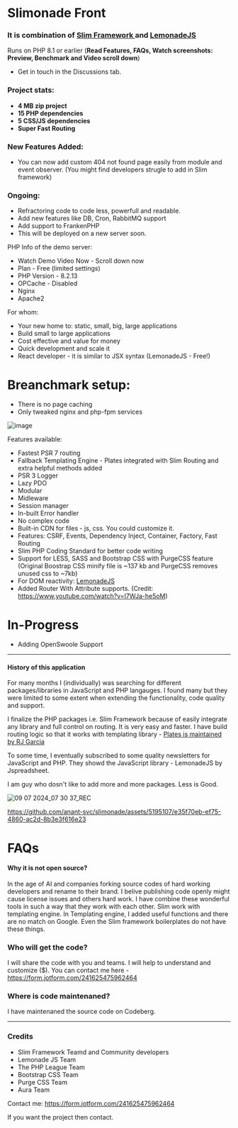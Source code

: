 # Slimonade Front
### It is combination of [ Slim Framework ]( https://www.slimframework.com/ ) and [ LemonadeJS ]( https://lemonadejs.net/ )

Runs on PHP 8.1 or earlier (**Read Features, FAQs, Watch screenshots: Preview, Benchmark and Video scroll down**)
* Get in touch in the Discussions tab.

### Project stats:
* **4 MB zip project**
* **15 PHP dependencies**
* **5 CSS/JS dependencies**
* **Super Fast Routing**

### New Features Added:
* You can now add custom 404 not found page easily from module and event observer. (You might find developers strugle to add in Slim framework)

### Ongoing:
* Refractoring code to code less, powerfull and readable.
* Add new features like DB, Cron, RabbitMQ support
* Add support to FrankenPHP
* This will be deployed on a new server soon.

PHP Info of the demo server:
* Watch Demo Video Now - Scroll down now
* Plan - Free (limited settings)
* PHP Version - 8.2.13
* OPCache - Disabled
* Nginx
* Apache2

For whom:
* Your new home to: static, small, big, large applications
* Build small to large applications
* Cost effective and value for money
* Quick development and scale it
* React developer - it is similar to JSX syntax (LemonadeJS - Free!)

# Breanchmark setup:
* There is no page caching
* Only tweaked nginx and php-fpm services

![image](https://github.com/anant-svc/slimonade/assets/5195107/d2c6bafc-d795-4f6a-84dc-c90b7a9eb55d)


Features available:
* Fastest PSR 7 routing
* Fallback Templating Engine - Plates integrated with Slim Routing and extra helpful methods added
* PSR 3 Logger
* Lazy PDO
* Modular
* Midleware
* Session manager
* In-built Error handler
* No complex code
* Built-in CDN for files - js, css. You could customize it.
* Features: CSRF, Events, Dependency Inject, Container, Factory, Fast Routing
* Slim PHP Coding Standard for better code writing
* Support for LESS, SASS and Bootstrap CSS with PurgeCSS feature (Original Boostrap CSS minify file is ~137 kb and PurgeCSS removes unused css to ~7kb)
* For DOM reactivity:  [ LemonadeJS ]( https://lemonadejs.net/ )
* Added Router With Attribute supports. (Credit: https://www.youtube.com/watch?v=I7WJa-he5oM)

# In-Progress
* Adding OpenSwoole Support

---

#### History of this application
For many months I (individually) was searching for different packages/libraries in JavaScript and PHP langauges. I found many but they were limited to some extent when extending the functionality, code quality and support.

I finalize the PHP packages i.e. Slim Framework because of easily integrate any library and full control on routing. It is very easy and faster. I have build routing logic so that it works with templating library - [ Plates is maintained by RJ Garcia ]( https://platesphp.com/ )

To some time, I eventually subscribed to some quality newsletters for JavaScript and PHP. They showd the JavaScript library - LemonadeJS by Jspreadsheet.

I am guy who dosn't like to add more and more packages. Less is Good.

![09 07 2024_07 30 37_REC](https://github.com/anant-svc/slimonade/assets/5195107/f68105c5-b240-4374-90c5-2e1ff222d7cd)

https://github.com/anant-svc/slimonade/assets/5195107/e35f70eb-ef75-4860-ac2d-8b3e3f616e23

# FAQs

#### Why it is not open source?
In the age of AI and companies forking source codes of hard working developers and rename to their brand. I belive publishing code openly might cause license issues and others hard work. I have combine these wonderful tools in such a way that they work with each other. Slim work with templating engine. In Templating engine, I added useful functions and there are no match on Google. Even the Slim framework boilerplates do not have these things.

### Who will get the code?
I will share the code with you and teams. I will help to understand and customize ($). You can contact me here - https://form.jotform.com/241625475962464

### Where is code maintenaned?
I have maintenaned the source code on Codeberg.

---

### Credits

* Slim Framework Teamd and Community developers
* Lemonade JS Team
* The PHP League Team
* Bootstrap CSS Team
* Purge CSS Team
* Aura Team

Contact me: https://form.jotform.com/241625475962464

If you want the project then contact.
